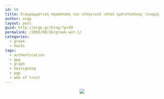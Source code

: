 ```yaml
---
id: 59
title: διαγραμματική παράσταση του ελληνικού ιστού εμπιστοσύνης (ενημέρωση)
author: argp
layout: post
guid: http://argp.gr/blog/?p=59
permalink: /2008/08/26/greek-wot-1/
categories:
  - greek
  - hacks
tags:
  - authentication
  - gpg
  - graph
  - keysigning
  - pgp
  - web of trust
---
```

<center>
  <a href="http://members.hellug.gr/argp/260808.jpg"><img src="http://members.hellug.gr/argp/260808-small.jpg" /></a>
</center>